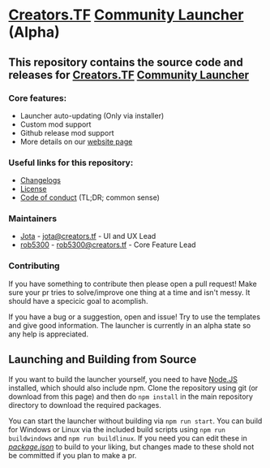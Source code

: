 # [Creators.TF](https://creators.tf) [Community Launcher](https://creators.tf/launcher) (Alpha)

## This repository contains the source code and releases for [Creators.TF](https://creators.tf) [Community Launcher](https://creators.tf/launcher)

### Core features:
* Launcher auto-updating (Only via installer)
* Custom mod support
* Github release mod support
* More details on our [website page](https://creators.tf/launcher)

### Useful links for this repository:
* [Changelogs](https://github.com/ampersoftware/Creators.TF-Community-Launcher/blob/master/changelog.md)
* [License](https://github.com/ampersoftware/Creators.TF-Community-Launcher/blob/master/LICENSE)
* [Code of conduct](https://github.com/ampersoftware/Creators.TF-Community-Launcher/blob/master/CODE_OF_CONDUCT.md) (TL;DR; common sense)

### Maintainers
* [Jota](https://github.com/jota11) - jota@creators.tf - UI and UX Lead
* [rob5300](https://github.com/rob5300) - rob5300@creators.tf - Core Feature Lead

### Contributing
If you have something to contribute then please open a pull request! Make sure your pr tries to solve/improve one thing at a time and isn't messy. It should have a specicic goal to acomplish.

If you have a bug or a suggestion, open and issue! Try to use the templates and give good information.
The launcher is currently in an alpha state so any help is appreciated.

## Launching and Building from Source
If you want to build the launcher yourself, you need to have [Node.JS](https://nodejs.org/en/download/) installed, which should also include npm.
Clone the repository using git (or download from this page) and then do `npm install` in the main repository directory to download the required packages.

You can start the launcher without building via `npm run start`. 
You can build for Windows or Linux via the included build scripts using `npm run buildwindows` and `npm run buildlinux`.
If you need you can edit these in [*package.json*](https://github.com/ampersoftware/Creators.TF-Community-Launcher/blob/7f7c202fa949aae20579d1d7c51e5cdcaa33c4bc/package.json#L8) to build to your liking, but changes made to these shold not be committed if you plan to make a pr.

